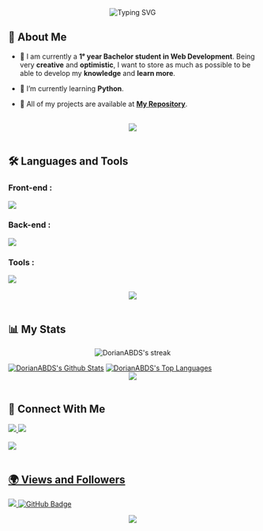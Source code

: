 <div class="hello" align="center">
    <img src="https://capsule-render.vercel.app/api?type=waving&height=150&color=gradient&text=Hello%20Wolrd%20👋&reversal=true&textBg=false&section=header&fontSize=50&fontAlign=50&fontAlignY=50&animation=twinkling" alt="Typing SVG" />
</div>

## 🙋 About Me

- 🔎 I am currently a **1ᵉ year Bachelor student in Web Development**. Being very **creative** and **optimistic**, I want to store as much as possible to be able to develop my **knowledge** and **learn more**.

- 🌱 I’m currently learning **Python**.

- 📜 All of my projects are available at **[My Repository](https://github.com/DorianABDS?tab=repositories)**.

<br>
<div align="center">
    <img src="https://user-images.githubusercontent.com/73097560/115834477-dbab4500-a447-11eb-908a-139a6edaec5c.gif" />
</div>
<br>

## 🛠️ Languages and Tools

### Front-end :
<div class="language" align="enter">
    <img src="https://skillicons.dev/icons?i=html,css," /><br>
</div>

### Back-end :
<div class="language" align="enter">
    <img src="https://skillicons.dev/icons?i=python," /><br>
</div>

### Tools :
<div align="ceter">
    <img src="https://skillicons.dev/icons?i=vscode,github,figma,ps,trello" /><br>
</div>

<br>
<div align="center">
    <img src="https://user-images.githubusercontent.com/73097560/115834477-dbab4500-a447-11eb-908a-139a6edaec5c.gif" />
</div>
<br>

## 📊 My Stats

<p align="center">

<img title="🔥 streak-stats" alt="DorianABDS's streak" src="https://github-readme-streak-stats.herokuapp.com/?user=DorianABDS&theme=black-ice&hide_border=true&stroke=0000&background=060A0CD0"/>

</p>
<a href="https://github.com/DorianABDS/github-readme-stats"><img alt="DorianABDS's Github Stats" src="https://github-readme-stats.vercel.app/api?username=DorianABDS&show_icons=true&count_private=true&theme=react&hide_border=true&bg_color=0D1117" /></a>
<a href="https://github.com/DorianABDS/github-readme-stats"><img alt="DorianABDS's Top Languages" src="https://github-readme-stats.vercel.app/api/top-langs/?username=DorianABDS&langs_count=8&count_private=true&layout=compact&theme=react&hide_border=true&bg_color=0D1117" /></a>

<br>
<div align="center">
    <img src="https://user-images.githubusercontent.com/73097560/115834477-dbab4500-a447-11eb-908a-139a6edaec5c.gif" />
</div>
<br>

## 🤝 Connect With Me

<div>
    <a href="https://www.linkedin.com/in/dorian-abbadessa-873922337//" target="_blank">
        <img src="https://img.shields.io/badge/LinkedIn-0077B5?style=for-the-badge&logo=linkedin&logoColor=white" target="_blank" />
    </a>
  <a href="https://mail.google.com/mail/u/0/?tab=rm&ogbl#inbox?compose=GTvVlcSDbhCKmqlGkSNSSGgGRtRfVXfnXmTCgWSkvdRRQNzfvssQrMKRTjdqWZbtCZvWCbMJpZmXt">
    <img src="https://img.shields.io/badge/Gmail-red?style=for-the-badge&logo=gmail&logoColor=white" />

</div>

<br>
<div>
    <img src="https://user-images.githubusercontent.com/73097560/115834477-dbab4500-a447-11eb-908a-139a6edaec5c.gif" />
</div>
<br>

## 🌍 Views and Followers

<a href="https://github.com/DorianABDS/github-profile-views-counter">
    <img src="https://komarev.com/ghpvc/?username=DorianABDS">
</a>
<a href="https://github.com/DorianABDS?tab=followers"><img src="https://img.shields.io/github/followers/DorianABDS?label=Followers&style=social" alt="GitHub Badge"></a>

<br>
<p align="center">
     <img src="https://capsule-render.vercel.app/api?type=waving&height=150&color=gradient&text=thanks+for+visiting+!+💙&reversal=true&textBg=false&section=footer&fontSize=50&fontAlign=50&fontAlignY=50&animation=twinkling"/>
</p>
